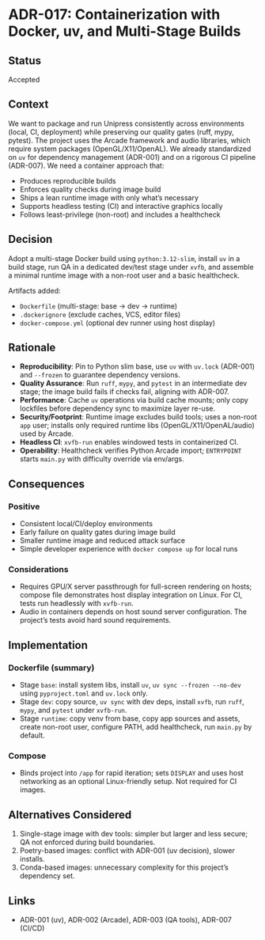 # ADR-017: Containerization with Docker, uv, and Multi-Stage Builds

## Status
Accepted

## Context
We want to package and run Unipress consistently across environments (local, CI, deployment) while preserving our quality gates (ruff, mypy, pytest). The project uses the Arcade framework and audio libraries, which require system packages (OpenGL/X11/OpenAL). We already standardized on `uv` for dependency management (ADR-001) and on a rigorous CI pipeline (ADR-007). We need a container approach that:

- Produces reproducible builds
- Enforces quality checks during image build
- Ships a lean runtime image with only what’s necessary
- Supports headless testing (CI) and interactive graphics locally
- Follows least-privilege (non-root) and includes a healthcheck

## Decision
Adopt a multi-stage Docker build using `python:3.12-slim`, install `uv` in a build stage, run QA in a dedicated dev/test stage under `xvfb`, and assemble a minimal runtime image with a non-root user and a basic healthcheck.

Artifacts added:
- `Dockerfile` (multi-stage: base → dev → runtime)
- `.dockerignore` (exclude caches, VCS, editor files)
- `docker-compose.yml` (optional dev runner using host display)

## Rationale
- **Reproducibility**: Pin to Python slim base, use `uv` with `uv.lock` (ADR-001) and `--frozen` to guarantee dependency versions.
- **Quality Assurance**: Run `ruff`, `mypy`, and `pytest` in an intermediate dev stage; the image build fails if checks fail, aligning with ADR-007.
- **Performance**: Cache `uv` operations via build cache mounts; only copy lockfiles before dependency sync to maximize layer re-use.
- **Security/Footprint**: Runtime image excludes build tools; uses a non-root `app` user; installs only required runtime libs (OpenGL/X11/OpenAL/audio) used by Arcade.
- **Headless CI**: `xvfb-run` enables windowed tests in containerized CI.
- **Operability**: Healthcheck verifies Python Arcade import; `ENTRYPOINT` starts `main.py` with difficulty override via env/args.

## Consequences
### Positive
- Consistent local/CI/deploy environments
- Early failure on quality gates during image build
- Smaller runtime image and reduced attack surface
- Simple developer experience with `docker compose up` for local runs

### Considerations
- Requires GPU/X server passthrough for full-screen rendering on hosts; compose file demonstrates host display integration on Linux. For CI, tests run headlessly with `xvfb-run`.
- Audio in containers depends on host sound server configuration. The project’s tests avoid hard sound requirements.

## Implementation
### Dockerfile (summary)
- Stage `base`: install system libs, install `uv`, `uv sync --frozen --no-dev` using `pyproject.toml` and `uv.lock` only.
- Stage `dev`: copy source, `uv sync` with dev deps, install `xvfb`, run `ruff`, `mypy`, and `pytest` under `xvfb-run`.
- Stage `runtime`: copy venv from base, copy app sources and assets, create non-root user, configure PATH, add healthcheck, run `main.py` by default.

### Compose
- Binds project into `/app` for rapid iteration; sets `DISPLAY` and uses host networking as an optional Linux-friendly setup. Not required for CI images.

## Alternatives Considered
1. Single-stage image with dev tools: simpler but larger and less secure; QA not enforced during build boundaries.
2. Poetry-based images: conflict with ADR-001 (uv decision), slower installs.
3. Conda-based images: unnecessary complexity for this project’s dependency set.

## Links
- ADR-001 (uv), ADR-002 (Arcade), ADR-003 (QA tools), ADR-007 (CI/CD)



